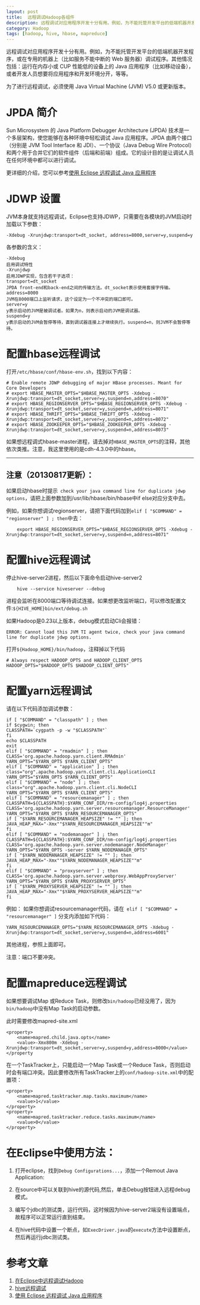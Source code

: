 ```yaml
---
layout: post
title:  远程调试Hadoop各组件
description: 远程调试对应用程序开发十分有用。例如，为不能托管开发平台的低端机器开发程序，或在专用的机器上（比如服务不能中断的 Web 服务器）调试程序。其他情况包括：运行在内存小或 CUP 性能低的设备上的 Java 应用程序（比如移动设备），或者开发人员想要将应用程序和开发环境分开，等等。
category: Hadoop
tags: [hadoop, hive, hbase, mapreduce]
---
```


远程调试对应用程序开发十分有用。例如，为不能托管开发平台的低端机器开发程序，或在专用的机器上（比如服务不能中断的 Web 服务器）调试程序。其他情况包括：运行在内存小或 CUP 性能低的设备上的 Java 应用程序（比如移动设备），或者开发人员想要将应用程序和开发环境分开，等等。

为了进行远程调试，必须使用 Java Virtual Machine (JVM) V5.0 或更新版本。

# JPDA 简介

Sun Microsystem 的 Java Platform Debugger Architecture (JPDA) 技术是一个多层架构，使您能够在各种环境中轻松调试 Java 应用程序。JPDA 由两个接口（分别是 JVM Tool Interface 和 JDI）、一个协议（Java Debug Wire Protocol）和两个用于合并它们的软件组件（后端和前端）组成。它的设计目的是让调试人员在任何环境中都可以进行调试。

<!-- more -->

更详细的介绍，您可以参考[使用 Eclipse 远程调试 Java 应用程序](http://www.ibm.com/developerworks/cn/opensource/os-eclipse-javadebug/)

# JDWP 设置

JVM本身就支持远程调试，Eclipse也支持JDWP，只需要在各模块的JVM启动时加载以下参数：

	-Xdebug -Xrunjdwp:transport=dt_socket, address=8000,server=y,suspend=y

 各参数的含义：

	-Xdebug
	启用调试特性
	-Xrunjdwp
	启用JDWP实现，包含若干子选项：
	transport=dt_socket
	JPDA front-end和back-end之间的传输方法。dt_socket表示使用套接字传输。
	address=8000
	JVM在8000端口上监听请求，这个设定为一个不冲突的端口即可。
	server=y
	y表示启动的JVM是被调试者。如果为n，则表示启动的JVM是调试器。
	suspend=y
	y表示启动的JVM会暂停等待，直到调试器连接上才继续执行。suspend=n，则JVM不会暂停等待。


# 配置hbase远程调试

打开`/etc/hbase/conf/hbase-env.sh`，找到以下内容：

	# Enable remote JDWP debugging of major HBase processes. Meant for Core Developers
	# export HBASE_MASTER_OPTS="$HBASE_MASTER_OPTS -Xdebug -Xrunjdwp:transport=dt_socket,server=y,suspend=n,address=8070"
	# export HBASE_REGIONSERVER_OPTS="$HBASE_REGIONSERVER_OPTS -Xdebug -Xrunjdwp:transport=dt_socket,server=y,suspend=n,address=8071"
	# export HBASE_THRIFT_OPTS="$HBASE_THRIFT_OPTS -Xdebug -Xrunjdwp:transport=dt_socket,server=y,suspend=n,address=8072"
	# export HBASE_ZOOKEEPER_OPTS="$HBASE_ZOOKEEPER_OPTS -Xdebug -Xrunjdwp:transport=dt_socket,server=y,suspend=n,address=8073"

如果想远程调式hbase-master进程，请去掉对`HBASE_MASTER_OPTS`的注释，其他依次类推。注意，我这里使用的是cdh-4.3.0中的hbase。

---
## 注意（20130817更新）：

如果启动hbase时提示` check your java command line for duplicate jdwp options`，请把上面参数加到/usr/lib/hbase/bin/hbase中if else对应分支中去。

例如，如果你想调试regionserver，请把下面代码加到`elif [ "$COMMAND" = "regionserver" ] ; then`中去：

```
	export HBASE_REGIONSERVER_OPTS="$HBASE_REGIONSERVER_OPTS -Xdebug -Xrunjdwp:transport=dt_socket,server=y,suspend=n,address=8071"
```

# 配置hive远程调试

停止hive-server2进程，然后以下面命令启动hive-server2

```
	hive --service hiveserver --debug
```

进程会监听在8000端口等待调试连接。如果想更改监听端口，可以修改配置文件:`${HIVE_HOME}bin/ext/debug.sh`

如果Hadoop是0.23以上版本，debug模式启动Cli会报错：

	ERROR: Cannot load this JVM TI agent twice, check your java command line for duplicate jdwp options.

打开`${Hadoop_HOME}/bin/hadoop`，注释掉以下代码

	# Always respect HADOOP_OPTS and HADOOP_CLIENT_OPTS
	HADOOP_OPTS="$HADOOP_OPTS $HADOOP_CLIENT_OPTS"

# 配置yarn远程调试

请在以下代码添加调试参数：

	if [ "$COMMAND" = "classpath" ] ; then
	if $cygwin; then
	CLASSPATH=`cygpath -p -w "$CLASSPATH"`
	fi
	echo $CLASSPATH
	exit
	elif [ "$COMMAND" = "rmadmin" ] ; then
	CLASS='org.apache.hadoop.yarn.client.RMAdmin'
	YARN_OPTS="$YARN_OPTS $YARN_CLIENT_OPTS"
	elif [ "$COMMAND" = "application" ] ; then
	class="org".apache.hadoop.yarn.client.cli.ApplicationCLI
	YARN_OPTS="$YARN_OPTS $YARN_CLIENT_OPTS"
	elif [ "$COMMAND" = "node" ] ; then
	class="org".apache.hadoop.yarn.client.cli.NodeCLI
	YARN_OPTS="$YARN_OPTS $YARN_CLIENT_OPTS"
	elif [ "$COMMAND" = "resourcemanager" ] ; then
	CLASSPATH=${CLASSPATH}:$YARN_CONF_DIR/rm-config/log4j.properties
	CLASS='org.apache.hadoop.yarn.server.resourcemanager.ResourceManager'
	YARN_OPTS="$YARN_OPTS $YARN_RESOURCEMANAGER_OPTS"
	if [ "$YARN_RESOURCEMANAGER_HEAPSIZE" != "" ]; then
	JAVA_HEAP_MAX="-Xmx""$YARN_RESOURCEMANAGER_HEAPSIZE""m"
	fi
	elif [ "$COMMAND" = "nodemanager" ] ; then
	CLASSPATH=${CLASSPATH}:$YARN_CONF_DIR/nm-config/log4j.properties
	CLASS='org.apache.hadoop.yarn.server.nodemanager.NodeManager'
	YARN_OPTS="$YARN_OPTS -server $YARN_NODEMANAGER_OPTS"
	if [ "$YARN_NODEMANAGER_HEAPSIZE" != "" ]; then
	JAVA_HEAP_MAX="-Xmx""$YARN_NODEMANAGER_HEAPSIZE""m"
	fi
	elif [ "$COMMAND" = "proxyserver" ] ; then
	CLASS='org.apache.hadoop.yarn.server.webproxy.WebAppProxyServer'
	YARN_OPTS="$YARN_OPTS $YARN_PROXYSERVER_OPTS"
	if [ "$YARN_PROXYSERVER_HEAPSIZE" != "" ]; then
	JAVA_HEAP_MAX="-Xmx""$YARN_PROXYSERVER_HEAPSIZE""m"
	fi

例如：
如果你想调试resourcemanager代码，请在` elif [ "$COMMAND" = "resourcemanager" ]` 分支内添加如下代码：

	YARN_RESOURCEMANAGER_OPTS="$YARN_RESOURCEMANAGER_OPTS -Xdebug -Xrunjdwp:transport=dt_socket,server=y,suspend=n,address=6001"

其他进程，参照上面即可。

注意：端口不要冲突。


# 配置mapreduce远程调试
如果想要调试Map 或Reduce Task，则修改`bin/hadoop`已经没用了，因为`bin/hadoop`中没有Map Task的启动参数。

此时需要修改mapred-site.xml

	<property>
		<name>mapred.child.java.opts</name>
		<value>-Xmx800m -Xdebug -Xrunjdwp:transport=dt_socket,server=y,suspend=y,address=8000</value>
	</property

在一个TaskTracker上，只能启动一个Map Task或一个Reduce Task，否则启动时会有端口冲突。因此要修改所有TaskTracker上的`conf/hadoop-site.xml`中的配置项：

	<property>
		<name>mapred.tasktracker.map.tasks.maximum</name>
		<value>1</value>
	</property>
	<property>
		<name>mapred.tasktracker.reduce.tasks.maximum</name>
		<value>0</value>
	</property>

# 在Eclipse中使用方法：

1. 打开eclipse，找到`Debug Configurations...`，添加一个Remout Java Application:

2. 在source中可以关联到hive的源代码,然后，单击Debug按钮进入远程debug模式。

3. 编写个jdbc的测试类，运行代码，这时候因为hive-server2端没有设置端点，故程序可以正常运行直到结束。

4. 在hive代码中设置一个断点，如`ExecDriver.java`的`execute`方法中设置断点，然后再运行jdbc测试类。


# 参考文章

1. [在Eclipse中远程调试Hadoop](http://zhangjie.me/eclipse-debug-hadoop/)
2. [hive远程调试](http://long-xie.iteye.com/blog/1779072)
3. [使用 Eclipse 远程调试 Java 应用程序](http://www.ibm.com/developerworks/cn/opensource/os-eclipse-javadebug/)
